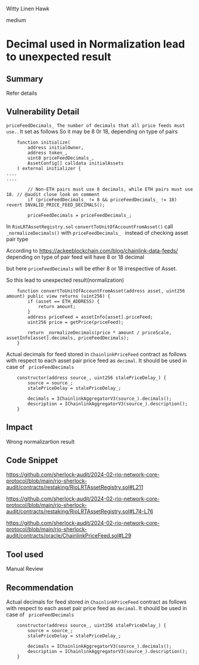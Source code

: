Witty Linen Hawk

medium

# Decimal used in Normalization lead to unexpected result

## Summary
Refer details
## Vulnerability Detail

`priceFeedDecimals_ The number of decimals that all price feeds must use.`. It set as follows
So it may be 8 0r 18, depending on type of pairs
```solidity
    function initialize(
        address initialOwner,
        address token_,
        uint8 priceFeedDecimals_,
        AssetConfig[] calldata initialAssets
    ) external initializer {
....
....

        // Non-ETH pairs must use 8 decimals, while ETH pairs must use 18. // @audit close look on comment
        if (priceFeedDecimals_ != 8 && priceFeedDecimals_ != 18) revert INVALID_PRICE_FEED_DECIMALS();

        priceFeedDecimals = priceFeedDecimals_;
```
In `RioLRTAssetRegistry.sol` `convertToUnitOfAccountFromAsset()` call `_normalizeDecimals()` with `priceFeedDecimals_ ` instead of checking asset pair type

According to https://ackeeblockchain.com/blog/chainlink-data-feeds/
depending on type of pair feed will have 8 or 18 decimal

but here `priceFeedDecimals` will be ether 8 or 18 irrespective of Asset.

So this lead to unexpected result(normalization)

```solidity
    function convertToUnitOfAccountFromAsset(address asset, uint256 amount) public view returns (uint256) {
        if (asset == ETH_ADDRESS) { 
            return amount;
        }
        address priceFeed = assetInfo[asset].priceFeed;
        uint256 price = getPrice(priceFeed);

        return _normalizeDecimals(price * amount / priceScale, assetInfo[asset].decimals, priceFeedDecimals);
    }
```

Actual decimals for feed stored in `ChainlinkPriceFeed` contract as follows with respect to each asset pair price feed as `decimal`. It should be used in case of ` priceFeedDecimals`

```solidity
    constructor(address source_, uint256 stalePriceDelay_) {
        source = source_;
        stalePriceDelay = stalePriceDelay_;

        decimals = IChainlinkAggregatorV3(source_).decimals();
        description = IChainlinkAggregatorV3(source_).description();
    }
```
## Impact
Wrong normalizartion result

## Code Snippet
https://github.com/sherlock-audit/2024-02-rio-network-core-protocol/blob/main/rio-sherlock-audit/contracts/restaking/RioLRTAssetRegistry.sol#L211

https://github.com/sherlock-audit/2024-02-rio-network-core-protocol/blob/main/rio-sherlock-audit/contracts/restaking/RioLRTAssetRegistry.sol#L74-L76

https://github.com/sherlock-audit/2024-02-rio-network-core-protocol/blob/main/rio-sherlock-audit/contracts/oracle/ChainlinkPriceFeed.sol#L29
## Tool used

Manual Review

## Recommendation
Actual decimals for feed stored in `ChainlinkPriceFeed` contract as follows with respect to each asset pair price feed as `decimal`. It should be used in case of ` priceFeedDecimals`

```solidity
    constructor(address source_, uint256 stalePriceDelay_) {
        source = source_;
        stalePriceDelay = stalePriceDelay_;

        decimals = IChainlinkAggregatorV3(source_).decimals();
        description = IChainlinkAggregatorV3(source_).description();
    }
```